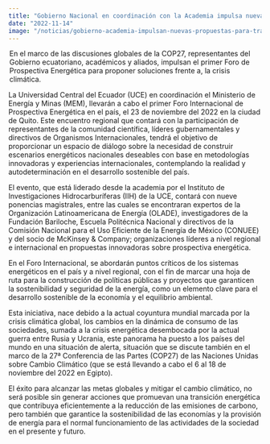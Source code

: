 ```yaml
---
title: "Gobierno Nacional en coordinación con la Academia impulsa nuevas propuestas para la transición energética a nivel nacional"
date: "2022-11-14"
image: "/noticias/gobierno-academia-impulsan-nuevas-propuestas-para-transición-energética.jpeg"
---
```


<legend>En el marco de las discusiones globales de la COP27, representantes del Gobierno ecuatoriano, académicos y aliados, impulsan el primer Foro de Prospectiva Energética para proponer soluciones frente a, la crisis climática.</legend>

La Universidad Central del Ecuador (UCE) en coordinación el Ministerio de Energía y Minas (MEM),  llevarán a cabo el primer Foro Internacional de Prospectiva Energética en el país, el 23 de noviembre del 2022 en la ciudad de Quito. Este encuentro regional que contará con la participación de representantes de la comunidad científica, líderes gubernamentales y directivos de Organismos Internacionales, tendrá el objetivo de proporcionar un espacio de diálogo sobre la necesidad de construir escenarios energéticos nacionales deseables con base en metodologías innovadoras y experiencias internacionales, contemplando la realidad y autodeterminación en el desarrollo sostenible del país.

El evento, que está liderado desde la academia por el Instituto de Investigaciones Hidrocarburíferas (IIH) de la UCE, contará con nueve ponencias magistrales, entre las cuales se encontraran expertos de la Organización Latinoamericana de Energía (OLADE), investigadores de la Fundación Bariloche, Escuela Politécnica Nacional y directivos de la Comisión Nacional para el Uso Eficiente de la Energía de México (CONUEE) y del socio de McKinsey & Company; organizaciones líderes a nivel regional e internacional en propuestas innovadoras sobre prospectiva energética.

En el Foro Internacional, se abordarán puntos críticos de los sistemas energéticos en el país y a nivel regional, con el fin de marcar una hoja de ruta para la construcción de políticas públicas y proyectos que garanticen la sostenibilidad y seguridad de la energía, como un elemento clave para el desarrollo sostenible de la economía y el equilibrio ambiental.

Esta iniciativa, nace debido a la actual coyuntura mundial marcada por la crisis climática global, los cambios en la dinámica de consumo de las sociedades, sumada a la crisis energética desembocada por la actual guerra entre Rusia y Ucrania, este panorama ha puesto a los países del mundo en una situación de alerta, situación que se discute también en el marco de la 27ª Conferencia de las Partes (COP27) de las Naciones Unidas sobre Cambio Climático (que se está llevando a cabo el 6 al 18 de noviembre del 2022 en Egipto).

El éxito para alcanzar las metas globales y mitigar el cambio climático, no será posible sin generar acciones que promuevan una transición energética que contribuya eficientemente a la reducción de las emisiones de carbono, pero también que garantice la sostenibilidad de las economías y la provisión de energía para el normal funcionamiento de las actividades de la sociedad en el presente y futuro.
